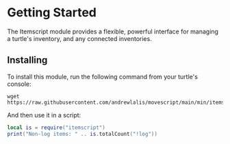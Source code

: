 # Getting Started

The Itemscript module provides a flexible, powerful interface for managing a turtle's inventory, and any connected inventories.

## Installing

To install this module, run the following command from your turtle's console:

```shell
wget https://raw.githubusercontent.com/andrewlalis/movescript/main/min/itemscript.lua
```

And then use it in a script:

```lua
local is = require("itemscript")
print("Non-log items: " .. is.totalCount("!log"))
```
